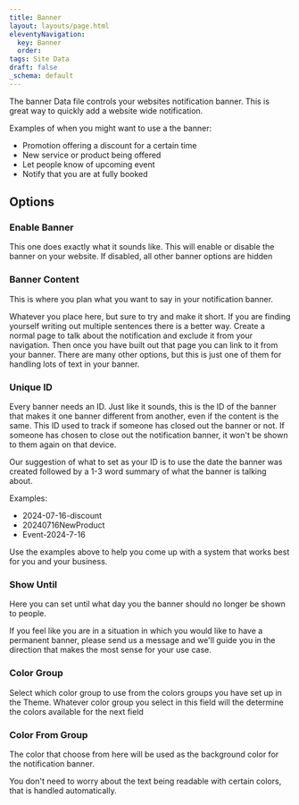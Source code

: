 ```yaml
---
title: Banner
layout: layouts/page.html
eleventyNavigation:
  key: Banner
  order:
tags: Site Data
draft: false
_schema: default
---
```

The banner Data file controls your websites notification banner. This is great way to quickly add a website wide notification.

Examples of when you might want to use a the banner:

* Promotion offering a discount for a certain time
* New service or product being offered
* Let people know of upcoming event
* Notify that you are at fully booked

## Options

### Enable Banner

This one does exactly what it sounds like. This will enable or disable the banner on your website. If disabled, all other banner options are hidden

### Banner Content

This is where you plan what you want to say in your notification banner.

Whatever you place here, but sure to try and make it short. If you are finding yourself writing out multiple sentences there is a better way. Create a normal page to talk about the notification and exclude it from your navigation. Then once you have built out that page you can link to it from your banner. There are many other options, but this is just one of them for handling lots of text in your banner.

### Unique ID

Every banner needs an ID. Just like it sounds, this is the ID of the banner that makes it one banner different from another, even if the content is the same. This ID used to track if someone has closed out the banner or not. If someone has chosen to close out the notification banner, it won't be shown to them again on that device.

Our suggestion of what to set as your ID is to use the date the banner was created followed by a 1-3 word summary of what the banner is talking about.

Examples:

* 2024-07-16-discount
* 20240716NewProduct
* Event-2024-7-16

Use the examples above to help you come up with a system that works best for you and your business.

### Show Until

Here you can set until what day you the banner should no longer be shown to people.

If you feel like you are in a situation in which you would like to have a permanent banner, please send us a message and we'll guide you in the direction that makes the most sense for your use case.

### Color Group

Select which color group to use from the colors groups you have set up in the Theme. Whatever color group you select in this field will the determine the colors available for the next field

### Color From Group

The color that choose from here will be used as the background color for the notification banner.

You don't need to worry about the text being readable with certain colors, that is handled automatically.

&nbsp;